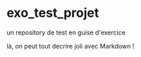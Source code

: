 # exo_test_projet
un repository de test en guise d'exercice

là, on peut tout decrire joli avec Markdown ! 
